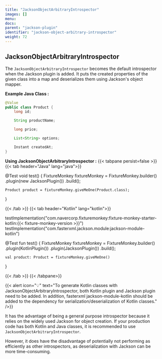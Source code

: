 ```yaml
---
title: "JacksonObjectArbitraryIntrospector"
images: []
menu:
docs:
parent: "jackson-plugin"
identifier: "jackson-object-arbitrary-introspector"
weight: 72
---
```


## JacksonObjectArbitraryIntrospector
The `JacksonObjectArbitraryIntrospector` becomes the default introspector when the Jackson plugin is added.
It puts the created properties of the given class into a map and deserializes them using Jackson's object mapper.

**Example Java Class :**
```java
@Value
public class Product {
    long id;

    String productName;

    long price;

    List<String> options;

    Instant createdAt;
}
```

**Using JacksonObjectArbitraryIntrospector :**
{{< tabpane persist=false >}}
{{< tab header="Java" lang="java">}}

@Test
void test() {
    FixtureMonkey fixtureMonkey = FixtureMonkey.builder()
        .plugin(new JacksonPlugin())
        .build();

    Product product = fixtureMonkey.giveMeOne(Product.class);
}

{{< /tab >}}
{{< tab header="Kotlin" lang="kotlin">}}

testImplementation("com.navercorp.fixturemonkey:fixture-monkey-starter-kotlin:{{< fixture-monkey-version >}}")
testImplementation("com.fasterxml.jackson.module:jackson-module-kotlin")

@Test
fun test() {
    FixtureMonkey fixtureMonkey = FixtureMonkey.builder()
        .plugin(KotlinPlugin())
        .plugin(JacksonPlugin())
        .build();

    val product: Product = fixtureMonkey.giveMeOne()
}

{{< /tab >}}
{{< /tabpane>}}

{{< alert icon="💡" text="To generate Kotlin classes with JacksonObjectArbitraryIntrospector, both Kotlin plugin and Jackson plugin need to be added. In addition, fasterxml jackson-module-kotlin should be added to the dependency for serialization/deserialization of Kotlin classes." />}}

It has the advantage of being a general purpose introspector because it relies on the widely used Jackson for object creation.
If your production code has both Kotlin and Java classes, it is recommended to use `JacksonObjectArbitraryIntrospector`.

However, it does have the disadvantage of potentially not performing as efficiently as other introspectors, as deserialization with Jackson can be more time-consuming.



